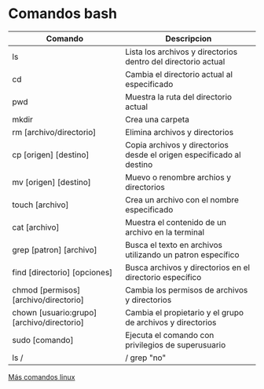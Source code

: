 # Comandos bash
| Comando                 | Descripcion                                                           | 
|-------------------------|-----------------------------------------------------------------------|
| ls                      | Lista los archivos y directorios dentro del directorio actual         | 
| cd                      | Cambia el directorio actual al especificado                           | 
| pwd                     | Muestra la ruta del directorio actual                                 | 
| mkdir                   | Crea una carpeta                                                      | 
| rm [archivo/directorio] | Elimina archivos y directorios                                        | 
| cp [origen] [destino]   | Copia archivos y directorios desde el origen especificado al destino  | 
| mv [origen] [destino]   | Muevo o renombre archios y directorios                                | 
| touch [archivo]         | Crea un archivo con el nombre especificado                            | 
| cat [archivo]           | Muestra el contenido de un archivo en la terminal                     | 
| grep [patron] [archivo] | Busca el texto en archivos utilizando un patron específico            | 
| find [directorio] [opciones] | Busca archivos y directorios en el directorio específico          | 
| chmod [permisos] [archivo/directorio] | Cambia los permisos de archivos y directorios           | 
| chown [usuario:grupo] [archivo/directorio] |  Cambia el propietario y el grupo de archivos y directorios|
| sudo [comando]          | Ejecuta el comando con privilegios de superusuario                    |
| ls /|/ grep "no"          | Lista los archivos o directorios que contengan en el nombre la palabra no|

[Más comandos linux](https://www.freecodecamp.org/espanol/news/comandos-de-linux/)




